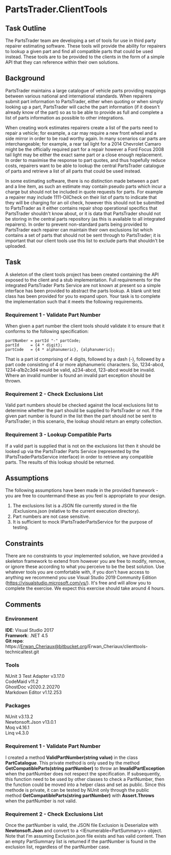 PartsTrader.ClientTools
===================================================================================================

Task Outline
---------------------------------------------------------------------------------------------------

The PartsTrader team are developing a set of tools for use in third party repairer estimating software. These tools will provide the ability for repairers to lookup a given part and find all compatible parts that could be used instead. These tools are to be provided to the clients in the form of a simple API that they can reference within their own solutions.

Background
---------------------------------------------------------------------------------------------------

PartsTrader maintains a large catalogue of vehicle parts providing mappings between various national and international standards. When repairers submit part information to PartsTrader, either when quoting or when simply looking up a part, PartsTrader will cache the part information (if it doesn't already know of the part) so as to be able to provide as full and complete a list of parts information as possible to other integrations.

When creating work estimates repairers create a list of the parts need to repair a vehicle; for example, a car may require a new front wheel and a side mirror in order to be road worthy again. In many scenarios car parts are interchangeable; for example, a rear tail light for a 2014 Chevrolet Camaro might be the officially required part for a repair however a Ford Focus 2008 tail light may be either the exact same part or a close enough replacement. In order to maximise the response to part quotes, and thus hopefully reduce costs, repairers want to be able to lookup the central PartsTrader catalogue of parts and retrieve a list of all parts that could be used instead.

In some estimating software, there is no distinction made between a part and a line item, as such an estimate may contain pseudo parts which incur a charge but should not be included in quote requests for parts. For example a repairer may include 1111-OilCheck on their list of parts to indicate that they will be charging for an oil check, however this should not be submitted to PartsTrader as it either contains repair shop operational specifics that PartsTrader shouldn't know about, or it is data that PartsTrader should not be storing in the central parts repository (as this is available to all integrated repairers). In order to prevent non-standard parts being provided to PartsTrader each repairer can maintain their own exclusions list which contains a set of parts that should not be sent through to PartsTrader; it is important that our client tools use this list to exclude parts that shouldn't be uploaded.

Task
---------------------------------------------------------------------------------------------------

A skeleton of the client tools project has been created containing the API exposed to the client and a stub implementation. Full requirements for the integrated PartsTrader Parts Service are not known at present so a simple interface has been provided to abstract the parts lookup. A blank unit test class has been provided for you to expand upon. Your task is to complete the implementation such that it meets the following requirements.

### Requirement 1 - Validate Part Number

When given a part number the client tools should validate it to ensure that it conforms to the following specification:

    partNumber = partId "-" partCode;
    partId     = {4 * digit};
    partCode   = {4 * alphanumeric}, {alphanumeric};

That is a part id comprising of 4 digits, followed by a dash (-), followed by a part code consisting of 4 or more alphanumeric characters. So, 1234-abcd, 1234-a1b2c3d4 would be valid, a234-abcd, 123-abcd would be invalid. Where an invalid number is found an invalid part exception should be thrown.

### Requirement 2 - Check Exclusions List

Valid part numbers should be checked against the local exclusions list to determine whether the part should be supplied to PartsTrader or not. If the given part number is found in the list then the part should not be sent to PartsTrader; in this scenario, the lookup should return an empty collection.

### Requirement 3 - Lookup Compatible Parts

If a valid part is supplied that is not on the exclusions list then it should be looked up via the PartsTrader Parts Service (represented by the IPartsTraderPartsService interface) in order to retrieve any compatible parts. The results of this lookup should be returned.

Assumptions
---------------------------------------------------------------------------------------------------

The following assumptions have been made in the provided framework - you are free to countermand these as you feel is appropriate to your design.

1. The exclusions list is a JSON file currently stored in the file /Exclusions.json (relative to the current execution directory).
2. Part numbers are not case sensitive.
3. It is sufficient to mock IPartsTraderPartsService for the purpose of testing.

Constraints
---------------------------------------------------------------------------------------------------

There are no constraints to your implemented solution, we have provided a skeleton framework to extend from however you are free to modify, remove, or ignore these according to what you perceive to be the best solution.
Use whatever tools you are comfortable with, if you don't have access to anything we recommend you use Visual Studio 2019 Community Edition (https://visualstudio.microsoft.com/vs/). It's free and will allow you to complete the exercise.
We expect this exercise should take around 4 hours.

Comments
---------------------------------------------------------------------------------------------------

### Environment
__IDE__: Visual Studio 2017  
__Framwork__: .NET 4.5  
__Git repo__: https://Erwan_Cheriaux@bitbucket.org/Erwan_Cheriaux/clienttools-technicaltest.git  

### Tools
NUnit 3 Test Adapter v3.17.0  
CodeMaid v11.2  
GhostDoc v2020.2.20270  
Markdown Editor v1.12.253  

### Packages
NUnit v3.13.2  
Newtonsoft.Json v13.0.1  
Moq v4.16.1  
Linq v4.3.0  

### Requirement 1 - Validate Part Number

I created a method __ValidPartNumber(string value)__ in the class __PartCatalogue__. This private method is only used by the method __GetCompatibleParts(string partNumber)__ to throw an __InvalidPartException__ when the partNumber does not respect the specification.
If subsequently, this function need to be used by other classes to check a PartNumber, then the function could be moved into a helper class and set as public.
Since this methode is private, it can be tested by NUnit only through the public method __GetCompatibleParts(string partNumber)__ with __Assert.Throws<InvalidPartException>__ when the partNumber is not valid.

### Requirement 2 - Check Exclusions List

Once the partNumber is valid, the JSON file Exclusion is Deserialize with __Newtonsoft.Json__ and convert to a <IEnumerable<PartSummary\>\> object.
Note that I'm assuming Exclusion.json file exists and has valid content.
Then an empty PartSummary list is returned if the partNumber is found in the exclusion list, regardless of the partNumber case.

